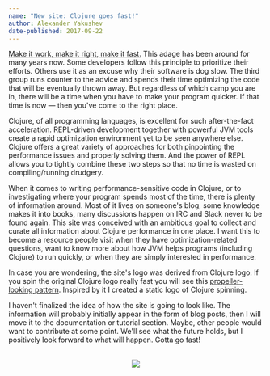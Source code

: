 ```yaml
---
name: "New site: Clojure goes fast!"
author: Alexander Yakushev
date-published: 2017-09-22
---
```


[Make it work, make it right, make it fast.](http://wiki.c2.com/?MakeItWorkMakeItRightMakeItFast) This
adage has been around for many years now. Some developers follow this principle
to prioritize their efforts. Others use it as an excuse why their software is
dog slow. The third group runs counter to the advice and spends their time
optimizing the code that will be eventually thrown away. But regardless of which
camp you are in, there will be a time when you have to make your program
quicker. If that time is now — then you've come to the right place.

Clojure, of all programming languages, is excellent for such after-the-fact
acceleration. REPL-driven development together with powerful JVM tools create a
rapid optimization environment yet to be seen anywhere else. Clojure offers a
great variety of approaches for both pinpointing the performance issues and
properly solving them. And the power of REPL allows you to tightly combine these
two steps so that no time is wasted on compiling/running drudgery.

When it comes to writing performance-sensitive code in Clojure, or to
investigating where your program spends most of the time, there is plenty of
information around. Most of it lives on someone's blog, some knowledge makes it
into books, many discussions happen on IRC and Slack never to be found again.
This site was conceived with an ambitious goal to collect and curate all
information about Clojure performance in one place. I want this to become a
resource people visit when they have optimization-related questions, want to
know more about how JVM helps programs (including Clojure) to run quickly, or
when they are simply interested in performance.

In case you are wondering, the site's logo was derived from Clojure logo. If you
spin the original Clojure logo really fast you will see
this [propeller-looking pattern](http://jsfiddle.net/Ugc5g/9786/). Inspired by
it I created a static logo of Clojure spinning.

I haven't finalized the idea of how the site is going to look like. The
information will probably initially appear in the form of blog posts, then I
will move it to the documentation or tutorial section. Maybe, other people would
want to contribute at some point. We'll see what the future holds, but I
positively look forward to what will happen. Gotta go fast!

<br>

<center>
<a href="http://knowyourmeme.com/memes/gotta-go-fast">
<img src="/img/posts/sanic.png"></a></center>
